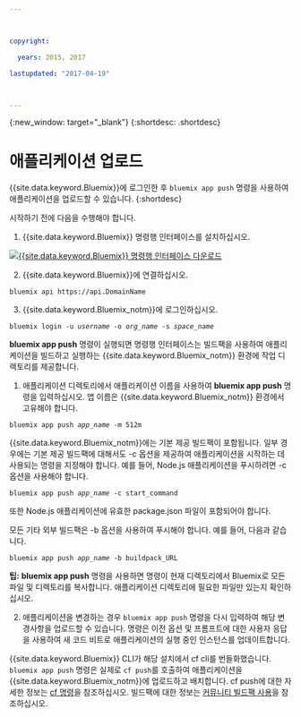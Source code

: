 ```yaml
---



copyright:

  years: 2015, 2017

lastupdated: "2017-04-19"



---
```


{:new_window: target="_blank"}
{:shortdesc: .shortdesc}

# 애플리케이션 업로드

{{site.data.keyword.Bluemix}}에 로그인한 후 `bluemix app push` 명령을 사용하여 애플리케이션을 업로드할 수 있습니다.
{:shortdesc}

시작하기 전에 다음을 수행해야 합니다.
  1. {{site.data.keyword.Bluemix}} 명령행 인터페이스를 설치하십시오.

  <a class="xref" href="http://clis.ng.bluemix.net/ui/home.html" target="_blank" title="(새 탭 또는 창에서 열림)"><img class="image" src="images/btn_bx_commandline.svg" alt="{{site.data.keyword.Bluemix}} 명령행 인터페이스 다운로드" /> </a>

  2. {{site.data.keyword.Bluemix}}에 연결하십시오.

  <pre class="pre"><code class="hljs">bluemix api https://api.<span class="keyword" data-hd-keyref="DomainName">DomainName</span></code></pre>

  3. {{site.data.keyword.Bluemix_notm}}에 로그인하십시오.

  <pre class="pre"><code class="hljs">bluemix login -u <var class="keyword varname" data-hd-keyref="user_ID">username</var> -o <var class="keyword varname" data-hd-keyref="org_name">org_name</var> -s <var class="keyword varname" data-hd-keyref="space_name">space_name</var></code></pre>

**bluemix app push** 명령이 실행되면 명령행 인터페이스는 빌드팩을 사용하여 애플리케이션을 빌드하고 실행하는 {{site.data.keyword.Bluemix_notm}} 환경에 작업 디렉토리를 제공합니다.

  1. 애플리케이션 디렉토리에서 애플리케이션 이름을 사용하여 **bluemix app push** 명령을 입력하십시오. 앱 이름은 {{site.data.keyword.Bluemix_notm}} 환경에서 고유해야 합니다. 

  <pre class="pre"><code class="hljs">bluemix app push <var class="keyword varname" data-hd-keyref="app_name">app_name</var> -m 512m</code></pre>

  {{site.data.keyword.Bluemix_notm}}에는 기본 제공 빌드팩이 포함됩니다. 일부 경우에는 기본 제공 빌드팩에 대해서도 -c 옵션을 제공하여 애플리케이션을 시작하는 데 사용되는 명령을 지정해야 합니다. 예를 들어, Node.js 애플리케이션을 푸시하려면 -c 옵션을 사용해야 합니다.

  <pre class="pre"><code class="hljs">bluemix app push <var class="keyword varname" data-hd-keyref="app_name">app_name</var> -c start_command</code></pre>

  또한 Node.js 애플리케이션에 유효한 package.json 파일이 포함되어야 합니다.

  모든 기타 외부 빌드팩은 -b 옵션을 사용하여 푸시해야 합니다. 예를 들어, 다음과 같습니다. 

  <pre class="pre"><code class="hljs">bluemix app push <var class="keyword varname" data-hd-keyref="app_name">app_name</var> -b buildpack_URL</code></pre>

  **팁:** **bluemix app push** 명령을 사용하면 명령이 현재 디렉토리에서 Bluemix로 모든 파일 및 디렉토리를 복사합니다. 애플리케이션 디렉토리에 필요한 파일만 있는지 확인하십시오.


  2. 애플리케이션을 변경하는 경우 `bluemix app push` 명령을 다시 입력하여 해당 변경사항을 업로드할 수 있습니다. 명령은 이전 옵션 및 프롬프트에 대한 사용자 응답을 사용하여 새 코드 비트로 애플리케이션의 실행 중인 인스턴스를 업데이트합니다.

{{site.data.keyword.Bluemix}} CLI가 해당 설치에서 cf cli를 번들화했습니다. `bluemix app push` 명령은 실제로 `cf push`를 호출하여 애플리케이션을 {{site.data.keyword.Bluemix_notm}}에 업로드하고 배치합니다. cf push에 대한 자세한 정보는 [cf 명령](/docs/cli/reference/cfcommands/index.html)을 참조하십시오. 빌드팩에 대한 정보는 [커뮤니티 빌드팩 사용](/docs/cfapps/byob.html)을 참조하십시오.
